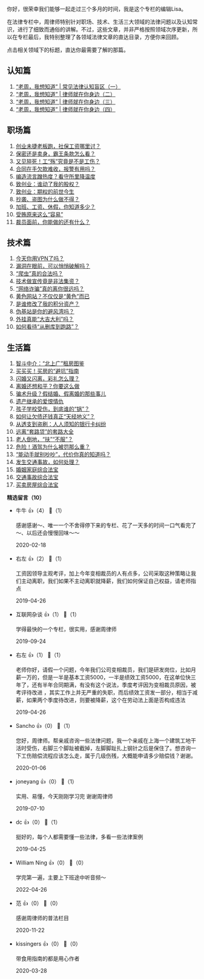 你好，很荣幸我们能够一起走过三个多月的时间，我是这个专栏的编辑Lisa。

在法律专栏中，周律师特别针对职场、技术、生活三大领域的法律问题以及认知常识，进行了细致而通俗的讲解。不过，这些文章，并非严格按照领域次序更新，所以在专栏最后，我特别整理了各领域法律文章的直达目录，方便你来回顾。

点击相关领域下的标题，直达你最需要了解的那篇。

## 认知篇

1. [“老周，我想知道” | 常见法律认知盲区（一）](https://time.geekbang.org/column/article/42553)
2. [“老周，我想知道” | 律师就在你身边（二）](https://time.geekbang.org/column/article/76454)
3. [“老周，我想知道” | 律师就在你身边（三）](https://time.geekbang.org/column/article/77460)
4. [“老周，我想知道” | 律师就在你身边（四）](https://time.geekbang.org/column/article/79422)

## 职场篇

01. [创业未捷老板跑，社保工资哪里讨？](https://time.geekbang.org/column/article/42724)
02. [保密还是卖身，霸王条款怎么看？](https://time.geekbang.org/column/article/64970)
03. [又见猝死！工“殇”究竟是不是工伤？](https://time.geekbang.org/column/article/70867)
04. [合同在手欠款难收，报警有用吗？](https://time.geekbang.org/column/article/67836)
05. [编造流言蹭热度？看守所里降温度](https://time.geekbang.org/column/article/67842)
06. [致创业：谁动了我的股权？](https://time.geekbang.org/column/article/69879)
07. [致创业：期权的前世今生](https://time.geekbang.org/column/article/71474)
08. [抄袭、盗图为什么做不得？](https://time.geekbang.org/column/article/72839)
09. [加班、工资、休假，你知道多少？](https://time.geekbang.org/column/article/73207)
10. [受贿原来这么“容易”](https://time.geekbang.org/column/article/74280)
11. [裁员面前，你能做的还有什么？](https://time.geekbang.org/column/article/71821)

## 技术篇

01. [今天你用VPN了吗？](https://time.geekbang.org/column/article/44260)
02. [漏洞在眼前，可以悄悄破解吗？](https://time.geekbang.org/column/article/67379)
03. [“爬虫”真的合法吗？](https://time.geekbang.org/column/article/68668)
04. [技术做宣传竟是非法集资？](https://time.geekbang.org/column/article/69697)
05. [“网络诈骗”真的离你很远吗？](https://time.geekbang.org/column/article/79140)
06. [黄色网站？不仅仅是“黄色”而已](https://time.geekbang.org/column/article/70578)
07. [是谁修改了我的积分资产？](https://time.geekbang.org/column/article/73856)
08. [伪基站是你的避风湾吗？](https://time.geekbang.org/column/article/77144)
09. [外挂真能“大吉大利”吗？](https://time.geekbang.org/column/article/74778)
10. [如何看待“从删库到跑路”？](https://time.geekbang.org/column/article/75673)

## 生活篇

01. [智斗中介：“北上广”租房图鉴](https://time.geekbang.org/column/article/42676)
02. [买买买！买房的“避坑”指南](https://time.geekbang.org/column/article/64417)
03. [闪婚又闪离，彩礼怎么理？](https://time.geekbang.org/column/article/65208)
04. [离婚还想和平？你要这么做](https://time.geekbang.org/column/article/67977)
05. [骗术升级？假结婚、假离婚的那些事儿](https://time.geekbang.org/column/article/70217)
06. [遗产继承的爱恨情仇](https://time.geekbang.org/column/article/69350)
07. [孩子学校受伤，到底谁的“锅”？](https://time.geekbang.org/column/article/71169)
08. [如何让欠债还钱真正“天经地义”？](https://time.geekbang.org/column/article/72315)
09. [从透支到盗刷：人人须知的银行卡纠纷](https://time.geekbang.org/column/article/73518)
10. [远离“套路贷”的套路大全](https://time.geekbang.org/column/article/75249)
11. [老人倒地，“扶”“不服”？](https://time.geekbang.org/column/article/76196)
12. [危险！酒驾为什么被罚那么重？](https://time.geekbang.org/column/article/75815)
13. [“能动手就别吵吵”，代价你真的知道吗？](https://time.geekbang.org/column/article/76848)
14. [发生交通事故，如何处理？](https://time.geekbang.org/column/article/77808)
15. [婚姻家庭综合法宝](https://time.geekbang.org/column/article/78459)
16. [交通事故综合法宝](https://time.geekbang.org/column/article/78014)
17. [买卖房屋综合法宝](https://time.geekbang.org/column/article/78784)
<div><strong>精选留言（10）</strong></div><ul>
<li><span>牛牛</span> 👍（4） 💬（1）<p>感谢感谢～、唯一一个不舍得停下来的专栏、花了一天多的时间一口气看完了～、以后还会慢慢回味～～</p>2020-02-18</li><br/><li><span>右左</span> 👍（2） 💬（1）<p>工资因领导主观考评，加上今年变相裁员的人有点多，公司采取这种策略让我们主动离职，我们如果不主动离职就降薪，我们如何保证自己权益，请老师指点</p>2019-04-26</li><br/><li><span>互联网杂谈</span> 👍（1） 💬（1）<p>学得最快的一个专栏，很实用，感谢周律师</p>2019-09-24</li><br/><li><span>右左</span> 👍（1） 💬（1）<p>老师你好，请假一个问题，今年我们公司变相裁员，我们是研发岗位，比如月薪一万的，但是一半是基本工资5000，一半是绩效工资5000，在这单位快三年了，还有半年合同期满，有没有这个说法，季度考评因为变相裁员原因，被考评待改进 ，其实工作上并无严重的失职，而后绩效工资发一部分，相当于减薪，如果两个季度待改进，则要被降薪，这个在劳动法上面是否构成违法</p>2019-04-26</li><br/><li><span>Sancho</span> 👍（0） 💬（1）<p>您好，周律师。帮亲戚咨询一些法律问题，我一个亲戚在上海一个建筑工地干活时受伤，右脚三个脚趾被截掉，左脚脚趾扎上钢针之后是保住了。想咨询一下工伤赔偿流程应该怎么走，属于几级伤残，大概能申请多少赔偿钱？谢谢。</p>2020-01-06</li><br/><li><span>joneyang</span> 👍（0） 💬（1）<p>实用、易懂，今天刚刚学习完
谢谢周律师</p>2019-07-10</li><br/><li><span>dc</span> 👍（0） 💬（1）<p>挺好的，每个人都需要懂一些法律，多看一些法律案例</p>2019-04-25</li><br/><li><span>William Ning</span> 👍（0） 💬（0）<p>学完第一遍，主要上下班途中听音频～</p>2022-04-26</li><br/><li><span>范</span> 👍（0） 💬（0）<p>感谢周律师的普法栏目</p>2020-11-22</li><br/><li><span>kissingers</span> 👍（0） 💬（0）<p>带食用指南的都是用心作者</p>2020-03-28</li><br/>
</ul>